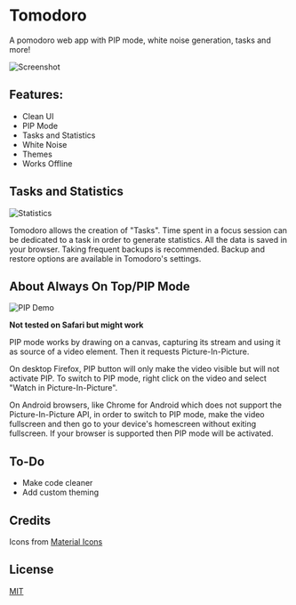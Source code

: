 # Tomodoro

A pomodoro web app with PIP mode, white noise generation, tasks and more!

![Screenshot](https://lazy-guy.github.io/tomodoro/screenshot.png)

## Features:

-   Clean UI
-   PIP Mode
-   Tasks and Statistics
-   White Noise
-   Themes
-   Works Offline

## Tasks and Statistics

![Statistics](https://lazy-guy.github.io/tomodoro/statistics.png)

Tomodoro allows the creation of "Tasks". Time spent in a focus session can be dedicated to a task in order to generate statistics.
All the data is saved in your browser. Taking frequent backups is recommended. Backup and restore options are available in Tomodoro's settings.

## About Always On Top/PIP Mode

![PIP Demo](https://lazy-guy.github.io/tomodoro/pip.png)

**Not tested on Safari but might work**

PIP mode works by drawing on a canvas, capturing its stream and using it as source of a video element. Then it requests Picture-In-Picture.

On desktop Firefox, PIP button will only make the video visible but will not activate PIP. To switch to PIP mode, right click on the video and select "Watch in Picture-In-Picture".

On Android browsers, like Chrome for Android which does not support the Picture-In-Picture API, in order to switch to PIP mode, make the video fullscreen and then go to your device's homescreen without exiting fullscreen. If your browser is supported then PIP mode will be activated.

## To-Do

-   Make code cleaner
-   Add custom theming


## Credits
Icons from [Material Icons](https://developers.google.com/fonts/docs/material_icons)


## License
[MIT](LICENSE.md)